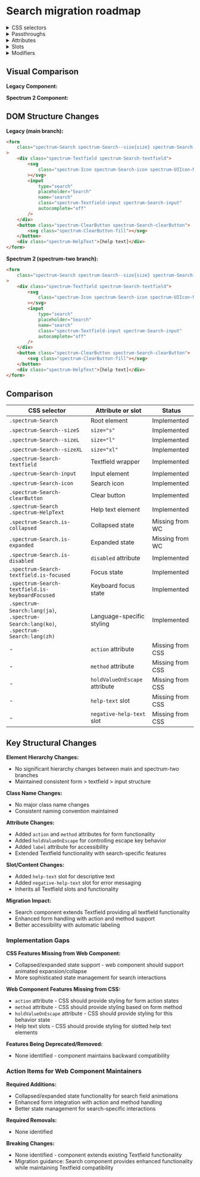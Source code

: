 # Search migration roadmap

<details>
<summary>CSS selectors</summary>

- `.spectrum-Search`
- `.spectrum-Search .spectrum-HelpText`
- `.spectrum-Search .spectrum-Search-clearButton .spectrum-ClearButton-fill`
- `.spectrum-Search .spectrum-Search-textfield`
- `.spectrum-Search .spectrum-Search-textfield .spectrum-Search-input`
- `.spectrum-Search--sizeL`
- `.spectrum-Search--sizeS`
- `.spectrum-Search--sizeXL`
- `.spectrum-Search-clearButton`
- `.spectrum-Search-clearButton .spectrum-ClearButton-fill`
- `.spectrum-Search-icon`
- `.spectrum-Search-input`
- `.spectrum-Search-input::-webkit-search-cancel-button`
- `.spectrum-Search-input::-webkit-search-decoration`
- `.spectrum-Search-textfield`
- `.spectrum-Search-textfield.is-disabled .spectrum-Search-icon`
- `.spectrum-Search-textfield.is-disabled:hover .spectrum-Search-icon`
- `.spectrum-Search-textfield.is-focused .spectrum-Search-icon`
- `.spectrum-Search-textfield.is-focused:hover .spectrum-Search-icon`
- `.spectrum-Search-textfield.is-keyboardFocused .spectrum-Search-icon`
- `.spectrum-Search-textfield:hover .spectrum-Search-icon`
- `.spectrum-Search.is-collapsed`
- `.spectrum-Search.is-disabled .spectrum-Search-clearButton`
- `.spectrum-Search.is-expanded`
- `.spectrum-Search:lang(ja)`, `.spectrum-Search:lang(ko)`, `.spectrum-Search:lang(zh)`

</details>

<details>
<summary>Passthroughs</summary>

- `--mod-textfield-background-color`
- `--mod-textfield-background-color-disabled`
- `--mod-textfield-border-color`
- `--mod-textfield-border-color-disabled`
- `--mod-textfield-border-color-focus`
- `--mod-textfield-border-color-focus-hover`
- `--mod-textfield-border-color-hover`
- `--mod-textfield-border-color-keyboard-focus`
- `--mod-textfield-border-width`
- `--mod-textfield-corner-radius`
- `--mod-textfield-focus-indicator-color`
- `--mod-textfield-focus-indicator-gap`
- `--mod-textfield-focus-indicator-width`
- `--mod-textfield-font-family`
- `--mod-textfield-font-weight`
- `--mod-textfield-placeholder-font-size`
- `--mod-textfield-text-color-default`
- `--mod-textfield-text-color-disabled`
- `--mod-textfield-text-color-focus`
- `--mod-textfield-text-color-focus-hover`
- `--mod-textfield-text-color-hover`
- `--mod-textfield-text-color-keyboard-focus`

</details>

<details>
<summary>Attributes</summary>

- `action` (String) - Form action attribute
- `label` (String) - Label for the search field (default: "Search")
- `method` (String) - Form method (`get`, `post`, `dialog`)
- `placeholder` (String) - Placeholder text (default: "Search")
- `holdValueOnEscape` (Boolean) - Whether to hold the value when Escape is pressed
- `value` (String) - Current search input value
- `size` (String) - Search field size (`s`, `m`, `l`, `xl`)
- `disabled` (Boolean) - Whether the search field is disabled
- `invalid` (Boolean) - Whether the search field is in an invalid state
- `quiet` (Boolean) - Whether to use the quiet variant

</details>

<details>
<summary>Slots</summary>

- `help-text` - Default or non-negative help text to associate to your form element
- `negative-help-text` - Negative help text to associate to your form element when `invalid`

</details>

<details>
<summary>Modifiers</summary>

- `--mod-search-background-color`
- `--mod-search-background-color-disabled`
- `--mod-search-block-size`
- `--mod-search-border-color-default`
- `--mod-search-border-color-disabled`
- `--mod-search-border-color-focus`
- `--mod-search-border-color-focus-hover`
- `--mod-search-border-color-hover`
- `--mod-search-border-color-key-focus`
- `--mod-search-border-radius`
- `--mod-search-border-width`
- `--mod-search-bottom-to-text`
- `--mod-search-button-inline-size`
- `--mod-search-collapsed-animation-duration`
- `--mod-search-color-default`
- `--mod-search-color-disabled`
- `--mod-search-color-focus`
- `--mod-search-color-focus-hover`
- `--mod-search-color-hover`
- `--mod-search-color-key-focus`
- `--mod-search-edge-to-visual`
- `--mod-search-focus-indicator-color`
- `--mod-search-focus-indicator-gap`
- `--mod-search-focus-indicator-thickness`
- `--mod-search-font-family`
- `--mod-search-font-style`
- `--mod-search-font-weight`
- `--mod-search-icon-size`
- `--mod-search-inline-size`
- `--mod-search-line-height`
- `--mod-search-min-inline-size`
- `--mod-search-text-to-icon`
- `--mod-search-to-help-text`
- `--mod-search-top-to-icon`
- `--mod-search-top-to-text`

</details>

## Visual Comparison

**Legacy Component:**

<!-- Screenshot of legacy component will be added here -->

**Spectrum 2 Component:**

<!-- Screenshot of Spectrum 2 component will be added here -->

## DOM Structure Changes

**Legacy (main branch):**

```html
<form
    class="spectrum-Search spectrum-Search--size{size} spectrum-Search--quiet"
>
    <div class="spectrum-Textfield spectrum-Search-textfield">
        <svg
            class="spectrum-Icon spectrum-Search-icon spectrum-UIIcon-Magnify"
        ></svg>
        <input
            type="search"
            placeholder="Search"
            name="search"
            class="spectrum-Textfield-input spectrum-Search-input"
            autocomplete="off"
        />
    </div>
    <button class="spectrum-ClearButton spectrum-Search-clearButton">
        <svg class="spectrum-ClearButton-fill"></svg>
    </button>
    <div class="spectrum-HelpText">[help text]</div>
</form>
```

**Spectrum 2 (spectrum-two branch):**

```html
<form
    class="spectrum-Search spectrum-Search--size{size} spectrum-Search--quiet"
>
    <div class="spectrum-Textfield spectrum-Search-textfield">
        <svg
            class="spectrum-Icon spectrum-Search-icon spectrum-UIIcon-Magnify"
        ></svg>
        <input
            type="search"
            placeholder="Search"
            name="search"
            class="spectrum-Textfield-input spectrum-Search-input"
            autocomplete="off"
        />
    </div>
    <button class="spectrum-ClearButton spectrum-Search-clearButton">
        <svg class="spectrum-ClearButton-fill"></svg>
    </button>
    <div class="spectrum-HelpText">[help text]</div>
</form>
```

## Comparison

| CSS selector                                                                          | Attribute or slot             | Status           |
| ------------------------------------------------------------------------------------- | ----------------------------- | ---------------- |
| `.spectrum-Search`                                                                    | Root element                  | Implemented      |
| `.spectrum-Search--sizeS`                                                             | `size="s"`                    | Implemented      |
| `.spectrum-Search--sizeL`                                                             | `size="l"`                    | Implemented      |
| `.spectrum-Search--sizeXL`                                                            | `size="xl"`                   | Implemented      |
| `.spectrum-Search-textfield`                                                          | Textfield wrapper             | Implemented      |
| `.spectrum-Search-input`                                                              | Input element                 | Implemented      |
| `.spectrum-Search-icon`                                                               | Search icon                   | Implemented      |
| `.spectrum-Search-clearButton`                                                        | Clear button                  | Implemented      |
| `.spectrum-Search .spectrum-HelpText`                                                 | Help text element             | Implemented      |
| `.spectrum-Search.is-collapsed`                                                       | Collapsed state               | Missing from WC  |
| `.spectrum-Search.is-expanded`                                                        | Expanded state                | Missing from WC  |
| `.spectrum-Search.is-disabled`                                                        | `disabled` attribute          | Implemented      |
| `.spectrum-Search-textfield.is-focused`                                               | Focus state                   | Implemented      |
| `.spectrum-Search-textfield.is-keyboardFocused`                                       | Keyboard focus state          | Implemented      |
| `.spectrum-Search:lang(ja)`, `.spectrum-Search:lang(ko)`, `.spectrum-Search:lang(zh)` | Language-specific styling     | Implemented      |
| -                                                                                     | `action` attribute            | Missing from CSS |
| -                                                                                     | `method` attribute            | Missing from CSS |
| -                                                                                     | `holdValueOnEscape` attribute | Missing from CSS |
| -                                                                                     | `help-text` slot              | Missing from CSS |
| -                                                                                     | `negative-help-text` slot     | Missing from CSS |

## Key Structural Changes

**Element Hierarchy Changes:**

- No significant hierarchy changes between main and spectrum-two branches
- Maintained consistent form > textfield > input structure

**Class Name Changes:**

- No major class name changes
- Consistent naming convention maintained

**Attribute Changes:**

- Added `action` and `method` attributes for form functionality
- Added `holdValueOnEscape` for controlling escape key behavior
- Added `label` attribute for accessibility
- Extended Textfield functionality with search-specific features

**Slot/Content Changes:**

- Added `help-text` slot for descriptive text
- Added `negative-help-text` slot for error messaging
- Inherits all Textfield slots and functionality

**Migration Impact:**

- Search component extends Textfield providing all textfield functionality
- Enhanced form handling with action and method support
- Better accessibility with automatic labeling

### Implementation Gaps

**CSS Features Missing from Web Component:**

- Collapsed/expanded state support - web component should support animated expansion/collapse
- More sophisticated state management for search interactions

**Web Component Features Missing from CSS:**

- `action` attribute - CSS should provide styling for form action states
- `method` attribute - CSS should provide styling based on form method
- `holdValueOnEscape` attribute - CSS should provide styling for this behavior state
- Help text slots - CSS should provide styling for slotted help text elements

**Features Being Deprecated/Removed:**

- None identified - component maintains backward compatibility

### Action Items for Web Component Maintainers

**Required Additions:**

- Collapsed/expanded state functionality for search field animations
- Enhanced form integration with action and method handling
- Better state management for search-specific interactions

**Required Removals:**

- None identified

**Breaking Changes:**

- None identified - component extends existing Textfield functionality
- Migration guidance: Search component provides enhanced functionality while maintaining Textfield compatibility
